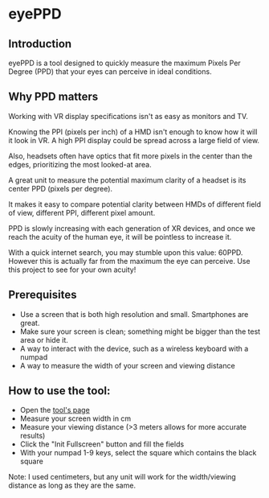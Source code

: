 # eyePPD

## **Introduction**

eyePPD is a tool designed to quickly measure the maximum Pixels Per Degree (PPD) that your eyes can perceive in ideal conditions.

## Why PPD matters

Working with VR display specifications isn't as easy as monitors and TV.

Knowing the PPI (pixels per inch) of a HMD isn't enough to know how it will it look in VR. A high PPI display could be spread across a large field of view.

Also, headsets often have optics that fit more pixels in the center than the edges, prioritizing the most looked-at area.

A great unit to measure the potential maximum clarity of a headset is its center PPD (pixels per degree).

It makes it easy to compare potential clarity between HMDs of different field of view, different PPI, different pixel amount.

PPD is slowly increasing with each generation of XR devices, and once we reach the acuity of the human eye, it will be pointless to increase it.

With a quick internet search, you may stumble upon this value: 60PPD.\
However this is actually far from the maximum the eye can perceive. Use this project to see for your own acuity!

## Prerequisites

- Use a screen that is both high resolution and small. Smartphones are great.
- Make sure your screen is clean; something might be bigger than the test area or hide it.
- A way to interact with the device, such as a wireless keyboard with a numpad
- A way to measure the width of your screen and viewing distance

## How to use the tool:

- Open the [tool's page](https://yaelmartin.github.io/eyePPD/)
- Measure your screen width in cm
- Measure your viewing distance (>3 meters allows for more accurate results)
- Click the "Init Fullscreen" button and fill the fields
- With your numpad 1-9 keys, select the square which contains the black square

Note: I used centimeters, but any unit will work for the width/viewing distance as long as they are the same.
